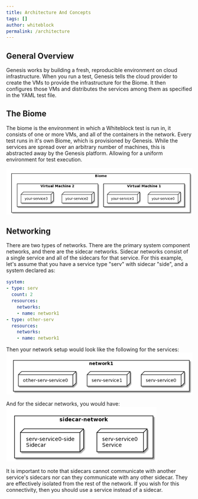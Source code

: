 ```yaml
---
title: Architecture And Concepts
tags: []
author: whiteblock
permalink: /architecture
---
```



## General Overview
Genesis works by building a fresh, reproducible environment on cloud infrastructure. When you run a test, Genesis tells the cloud provider to create the VMs to provide the infrastructure for the Biome. It then configures those VMs and distributes the services among them as specified in the YAML test file.


## The Biome

The biome is the environment in which a Whiteblock test is run in, it consists of one or more VMs, and all of the containers in the network. Every test runs in it's own Biome, which is provisioned by Genesis. While the services are spread over an arbitrary number of machines, this is abstracted away by the Genesis platform. Allowing for a uniform environment for test execution.

![Biome Overview](/assets/img/biome.png)

## Networking
There are two types of networks. There are the primary system component networks, and there are the sidecar networks. Sidecar networks consist of a single service and all of the sidecars for that service. For this example, let's assume that you have a service type "serv" with sidecar "side", and a system declared as:
```yaml
system:
- type: serv
  count: 2
  resources:
    networks:
    - name: network1
- type: other-serv
  resources:
    networks:
    - name: network1
```
Then your network setup would look like the following for the services:
![service network](/assets/img/service_network.png)

And for the sidecar networks, you would have:
![sidecar network](/assets/img/sidecar_network.png)

It is important to note that sidecars cannot communicate with another service's sidecars nor can they communicate with any other sidecar. They are effectively isolated from the rest of the network. If you wish for this connectivity, then you should use a service instead of a sidecar. 